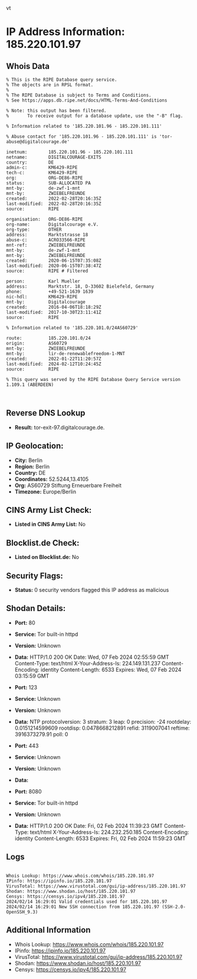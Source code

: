 vt
# IP Address Information: 185.220.101.97

## Whois Data
```
% This is the RIPE Database query service.
% The objects are in RPSL format.
%
% The RIPE Database is subject to Terms and Conditions.
% See https://apps.db.ripe.net/docs/HTML-Terms-And-Conditions

% Note: this output has been filtered.
%       To receive output for a database update, use the "-B" flag.

% Information related to '185.220.101.96 - 185.220.101.111'

% Abuse contact for '185.220.101.96 - 185.220.101.111' is 'tor-abuse@digitalcourage.de'

inetnum:        185.220.101.96 - 185.220.101.111
netname:        DIGITALCOURAGE-EXITS
country:        DE
admin-c:        KM6429-RIPE
tech-c:         KM6429-RIPE
org:            ORG-DE86-RIPE
status:         SUB-ALLOCATED PA
mnt-by:         de-zwf-1-mnt
mnt-by:         ZWIEBELFREUNDE
created:        2022-02-28T20:16:35Z
last-modified:  2022-02-28T20:16:35Z
source:         RIPE

organisation:   ORG-DE86-RIPE
org-name:       Digitalcourage e.V.
org-type:       OTHER
address:        Marktstrasse 18
abuse-c:        ACRO33566-RIPE
mnt-ref:        ZWIEBELFREUNDE
mnt-by:         de-zwf-1-mnt
mnt-by:         ZWIEBELFREUNDE
created:        2020-06-15T07:35:08Z
last-modified:  2020-06-15T07:38:47Z
source:         RIPE # Filtered

person:         Karl Mueller
address:        Marktstr. 18, D-33602 Bielefeld, Germany
phone:          +49-521-1639 1639
nic-hdl:        KM6429-RIPE
mnt-by:         Digitalcourage
created:        2016-04-06T18:18:29Z
last-modified:  2017-10-30T23:11:41Z
source:         RIPE

% Information related to '185.220.101.0/24AS60729'

route:          185.220.101.0/24
origin:         AS60729
mnt-by:         ZWIEBELFREUNDE
mnt-by:         lir-de-renewablefreedom-1-MNT
created:        2022-01-22T11:20:57Z
last-modified:  2024-02-12T10:24:45Z
source:         RIPE

% This query was served by the RIPE Database Query Service version 1.109.1 (ABERDEEN)



```
## Reverse DNS Lookup
- **Result:** tor-exit-97.digitalcourage.de.

## IP Geolocation:
- **City:** Berlin
- **Region:** Berlin
- **Country:** DE
- **Coordinates:** 52.5244,13.4105
- **Org:** AS60729 Stiftung Erneuerbare Freiheit
- **Timezone:** Europe/Berlin

## CINS Army List Check:
- **Listed in CINS Army List:** 
No

## Blocklist.de Check:
- **Listed on Blocklist.de:** 
No

## Security Flags:
- **Status:** 0 security vendors flagged this IP address as malicious

## Shodan Details:
- **Port:** 80
- **Service:** Tor built-in httpd
- **Version:** Unknown
- **Data:** HTTP/1.0 200 OK
Date: Wed, 07 Feb 2024 02:55:59 GMT
Content-Type: text/html
X-Your-Address-Is: 224.149.131.237
Content-Encoding: identity
Content-Length: 6533
Expires: Wed, 07 Feb 2024 03:15:59 GMT



- **Port:** 123
- **Service:** Unknown
- **Version:** Unknown
- **Data:** NTP
protocolversion: 3
stratum: 3
leap: 0
precision: -24
rootdelay: 0.0151214599609
rootdisp: 0.0478668212891
refid: 3119007041
reftime: 3916373279.91
poll: 0



- **Port:** 443
- **Service:** Unknown
- **Version:** Unknown
- **Data:** 

- **Port:** 8080
- **Service:** Tor built-in httpd
- **Version:** Unknown
- **Data:** HTTP/1.0 200 OK
Date: Fri, 02 Feb 2024 11:39:23 GMT
Content-Type: text/html
X-Your-Address-Is: 224.232.250.185
Content-Encoding: identity
Content-Length: 6533
Expires: Fri, 02 Feb 2024 11:59:23 GMT



## Logs
```

Whois Lookup: https://www.whois.com/whois/185.220.101.97
IPinfo: https://ipinfo.io/185.220.101.97
VirusTotal: https://www.virustotal.com/gui/ip-address/185.220.101.97
Shodan: https://www.shodan.io/host/185.220.101.97
Censys: https://censys.io/ipv4/185.220.101.97
2024/02/14 16:29:01 Valid credentials used for 185.220.101.97
2024/02/14 16:29:01 New SSH connection from 185.220.101.97 (SSH-2.0-OpenSSH_9.3)

```
## Additional Information
- Whois Lookup: https://www.whois.com/whois/185.220.101.97
- IPinfo: https://ipinfo.io/185.220.101.97
- VirusTotal: https://www.virustotal.com/gui/ip-address/185.220.101.97
- Shodan: https://www.shodan.io/host/185.220.101.97
- Censys: https://censys.io/ipv4/185.220.101.97

